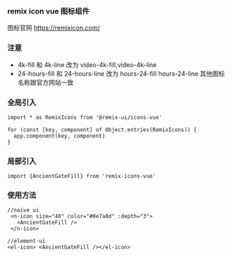 ### remix icon vue 图标组件

图标官网 https://remixicon.com/

### 注意

- 4k-fill 和 4k-line 改为 video-4k-fill,video-4k-line
- 24-hours-fill 和 24-hours-line 改为 hours-24-fill hours-24-line
  其他图标名称跟官方网站一致

### 全局引入

```
import * as RemixIcons from '@remix-ui/icons-vue'

for (const [key, component] of Object.entries(RemixIcons)) {
  app.component(key, component)
}
```

### 局部引入

```
import {AncientGateFill} from 'remix-icons-vue'
```

### 使用方法

```
//naive ui
 <n-icon size="40" color="#0e7a0d" :depth="3">
   <AncientGateFill />
 </n-icon>

//element-ui
<el-icon> <AncientGateFill /></el-icon>

```
